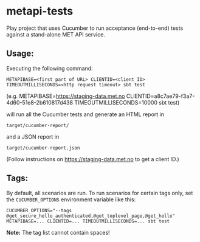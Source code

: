 # metapi-tests

Play project that uses Cucumber to run acceptance (end-to-end) tests against a stand-alone MET API service.


Usage:
------

Executing the following command:

  `METAPIBASE=<first part of URL> CLIENTID=<client ID> TIMEOUTMILLISECONDS=<http request timeout> sbt test`

(e.g. METAPIBASE=https://staging-data.met.no CLIENTID=a8c7ae79-f3a7-4d60-51e8-2b610817d438 TIMEOUTMILLISECONDS=10000 sbt test)

will run all the Cucumber tests and generate an HTML report in

  `target/cucumber-report/`

and a JSON report in

  `target/cucumber-report.json`

(Follow instructions on https://staging-data.met.no to get a client ID.)


Tags:
-----

By default, all scenarios are run. To run scenarios for certain tags only, set the `CUCUMBER_OPTIONS` environment variable
like this:

  `CUCUMBER_OPTIONS="--tags @get_secure_hello_authenticated,@get_toplevel_page,@get_hello" METAPIBASE=... CLIENTID=... TIMEOUTMILLISECONDS=... sbt test`

**Note:** The tag list cannot contain spaces!
